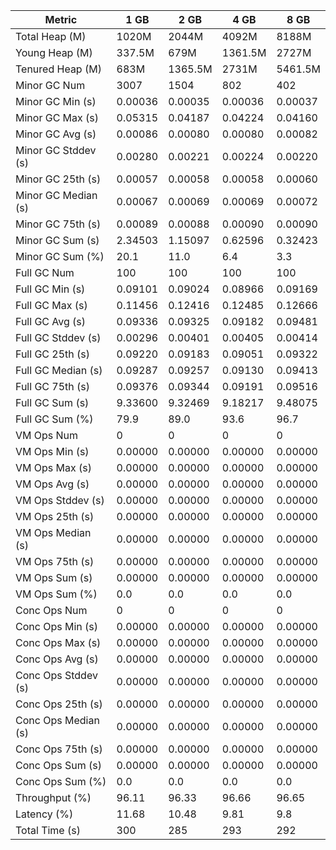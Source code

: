 | Metric | 1 GB | 2 GB | 4 GB | 8 GB |
|------|----|----|----|----|
| Total Heap (M) | 1020M | 2044M | 4092M | 8188M |
| Young Heap (M) | 337.5M | 679M | 1361.5M | 2727M |
| Tenured Heap (M) | 683M | 1365.5M | 2731M | 5461.5M |
| Minor GC Num | 3007 | 1504 | 802 | 402 |
| Minor GC Min (s) | 0.00036 | 0.00035 | 0.00036 | 0.00037 |
| Minor GC Max (s) | 0.05315 | 0.04187 | 0.04224 | 0.04160 |
| Minor GC Avg (s) | 0.00086 | 0.00080 | 0.00080 | 0.00082 |
| Minor GC Stddev (s) | 0.00280 | 0.00221 | 0.00224 | 0.00220 |
| Minor GC 25th (s) | 0.00057 | 0.00058 | 0.00058 | 0.00060 |
| Minor GC Median (s) | 0.00067 | 0.00069 | 0.00069 | 0.00072 |
| Minor GC 75th (s) | 0.00089 | 0.00088 | 0.00090 | 0.00090 |
| Minor GC Sum (s) | 2.34503 | 1.15097 | 0.62596 | 0.32423 |
| Minor GC Sum (%) | 20.1 | 11.0 | 6.4 | 3.3 |
| Full GC Num | 100 | 100 | 100 | 100 |
| Full GC Min (s) | 0.09101 | 0.09024 | 0.08966 | 0.09169 |
| Full GC Max (s) | 0.11456 | 0.12416 | 0.12485 | 0.12666 |
| Full GC Avg (s) | 0.09336 | 0.09325 | 0.09182 | 0.09481 |
| Full GC Stddev (s) | 0.00296 | 0.00401 | 0.00405 | 0.00414 |
| Full GC 25th (s) | 0.09220 | 0.09183 | 0.09051 | 0.09322 |
| Full GC Median (s) | 0.09287 | 0.09257 | 0.09130 | 0.09413 |
| Full GC 75th (s) | 0.09376 | 0.09344 | 0.09191 | 0.09516 |
| Full GC Sum (s) | 9.33600 | 9.32469 | 9.18217 | 9.48075 |
| Full GC Sum (%) | 79.9 | 89.0 | 93.6 | 96.7 |
| VM Ops Num | 0 | 0 | 0 | 0 |
| VM Ops Min (s) | 0.00000 | 0.00000 | 0.00000 | 0.00000 |
| VM Ops Max (s) | 0.00000 | 0.00000 | 0.00000 | 0.00000 |
| VM Ops Avg (s) | 0.00000 | 0.00000 | 0.00000 | 0.00000 |
| VM Ops Stddev (s) | 0.00000 | 0.00000 | 0.00000 | 0.00000 |
| VM Ops 25th (s) | 0.00000 | 0.00000 | 0.00000 | 0.00000 |
| VM Ops Median (s) | 0.00000 | 0.00000 | 0.00000 | 0.00000 |
| VM Ops 75th (s) | 0.00000 | 0.00000 | 0.00000 | 0.00000 |
| VM Ops Sum (s) | 0.00000 | 0.00000 | 0.00000 | 0.00000 |
| VM Ops Sum (%) | 0.0 | 0.0 | 0.0 | 0.0 |
| Conc Ops Num | 0 | 0 | 0 | 0 |
| Conc Ops Min (s) | 0.00000 | 0.00000 | 0.00000 | 0.00000 |
| Conc Ops Max (s) | 0.00000 | 0.00000 | 0.00000 | 0.00000 |
| Conc Ops Avg (s) | 0.00000 | 0.00000 | 0.00000 | 0.00000 |
| Conc Ops Stddev (s) | 0.00000 | 0.00000 | 0.00000 | 0.00000 |
| Conc Ops 25th (s) | 0.00000 | 0.00000 | 0.00000 | 0.00000 |
| Conc Ops Median (s) | 0.00000 | 0.00000 | 0.00000 | 0.00000 |
| Conc Ops 75th (s) | 0.00000 | 0.00000 | 0.00000 | 0.00000 |
| Conc Ops Sum (s) | 0.00000 | 0.00000 | 0.00000 | 0.00000 |
| Conc Ops Sum (%) | 0.0 | 0.0 | 0.0 | 0.0 |
| Throughput (%) | 96.11 | 96.33 | 96.66 | 96.65 |
| Latency (%) | 11.68 | 10.48 | 9.81 | 9.8 |
| Total Time (s) | 300 | 285 | 293 | 292 |
